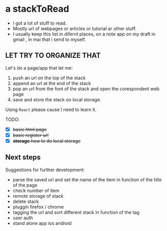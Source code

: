 # a stackToRead
* I got a lot of stuff to read.  
* Mostly url of webpages or articles or tutorial ar other stuff.
* I usually keep this list in difernt places, on a note app on my draft in gmail
, in mai that i send to myself.

## LET TRY TO ORGANIZE THAT

Let's do a page/app that let me:

1. push an url on the top of the stack
2. append an url at the end of the stack
3. pop an url from the font of the stack and open the
   corespondent web page
4. save and store the stack on local storage.
 
Using `React` please cause  I need to learn it.


TODO: 
- [x] ~~basic html page~~
- [x] ~~basic register url~~
- [x] ~~**storage** how to do local storage~~

## Next steps 

Suggestions for further development:

* parse the saved url and set the name of the item in function of
  the title of the page
* check number of item
* remote storage of stack
* delete stack
* pluggin firefox / chrome
* tagging the url and sort different stack in  function of the tag
* user auth
* stand alone app ios android



